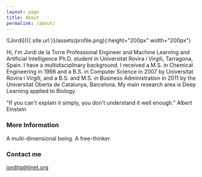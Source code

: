 ```yaml
---
layout: page
title: About
permalink: /about/
---
```


![Jordi]({{ site.url }}/assets/profile.png){:height="200px" width="200px"}

Hi, I'm Jordi de la Torre Professional Engineer and Machine Learning and Artificial Intelligence Ph.D. student in Universitat Rovira i Virgili, Tarragona, Spain. I have a multidisciplinary background. I received a M.S. in Chemical Engineering in 1998 and a B.S. in Computer Science in 2007 by Universitat Rovira i Virgili, and a B.S. and M.S. in Business Administration in 2011 by the Universitat Oberta de Catalunya, Barcelona. My main research area is Deep Learning applied to Biology.

"If you can't explain it simply, you don't understand it well enough."
Albert Einstein

### More Information

A multi-dimensional being. A free-thinker.

### Contact me

[jorditg@tinet.org](mailto:jorditg@tinet.org)
